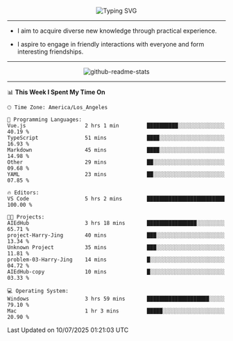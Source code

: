 <p align="center">
  <img src="https://readme-typing-svg.demolab.com?font=Fira+Code&weight=500&size=32&duration=2500&pause=1600&center=true&vCenter=true&random=false&width=1024&height=64&lines=Hi+there+%F0%9F%91%8B;I'm+delighted+you+could+make+it+here+%F0%9F%8E%89;I'm+Harry%2C+a+college+student+still+finding+my+way" alt="Typing SVG" />
</p>


---


- I aim to acquire diverse new knowledge through practical experience.

- I aspire to engage in friendly interactions with everyone and form interesting friendships.


---


<p align="center">
  <img src="https://github-readme-stats.vercel.app/api?username=Harry-Jing&show_icons=true" alt="github-readme-stats"/>
</p>


---

<!--START_SECTION:waka-->
📊 **This Week I Spent My Time On** 

```text
🕑︎ Time Zone: America/Los_Angeles

💬 Programming Languages: 
Vue.js                   2 hrs 1 min         ██████████░░░░░░░░░░░░░░░   40.19 % 
TypeScript               51 mins             ████░░░░░░░░░░░░░░░░░░░░░   16.93 % 
Markdown                 45 mins             ████░░░░░░░░░░░░░░░░░░░░░   14.98 % 
Other                    29 mins             ██░░░░░░░░░░░░░░░░░░░░░░░   09.68 % 
YAML                     23 mins             ██░░░░░░░░░░░░░░░░░░░░░░░   07.85 % 

🔥 Editors: 
VS Code                  5 hrs 2 mins        █████████████████████████   100.00 % 

🐱‍💻 Projects: 
AIEdHub                  3 hrs 18 mins       ████████████████░░░░░░░░░   65.71 % 
project-Harry-Jing       40 mins             ███░░░░░░░░░░░░░░░░░░░░░░   13.34 % 
Unknown Project          35 mins             ███░░░░░░░░░░░░░░░░░░░░░░   11.81 % 
problem-03-Harry-Jing    14 mins             █░░░░░░░░░░░░░░░░░░░░░░░░   04.72 % 
AIEdHub-copy             10 mins             █░░░░░░░░░░░░░░░░░░░░░░░░   03.33 % 

💻 Operating System: 
Windows                  3 hrs 59 mins       ████████████████████░░░░░   79.10 % 
Mac                      1 hr 3 mins         █████░░░░░░░░░░░░░░░░░░░░   20.90 % 
```


 Last Updated on 10/07/2025 01:21:03 UTC
<!--END_SECTION:waka-->
